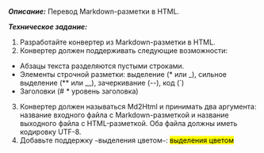 ***Описание:***
Перевод Markdown-разметки в HTML.

***Техническое задание:***
1) Разработайте конвертер из Markdown-разметки в HTML.
2) Конвертер должен поддерживать следующие возможности:
* Абзацы текста разделяются пустыми строками.
* Элементы строчной разметки: выделение (* или _), сильное выделение (** или __), зачеркивание (--), код (`)
* Заголовки (# * уровень заголовка)
3) Конвертер должен называться Md2Html и принимать два аргумента: название входного файла с Markdown-разметкой и название выходного файла c HTML-разметкой. Оба файла должны иметь кодировку UTF-8.
4) Добавьте поддержку `~`выделения цветом`~`: <mark>выделения цветом</mark>
